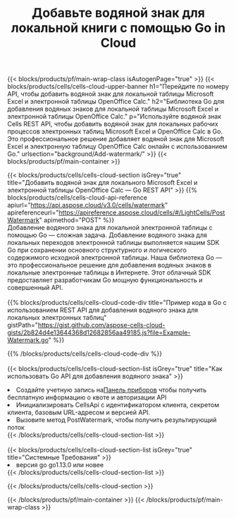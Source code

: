 ﻿---
title:  Добавьте водяной знак для локальной книги с помощью Go in Cloud
description:  Облачные API и SDK для добавления водяных знаков для Microsoft Excel и OpenOffice Calc with Go. Добавление водяных знаков для локальных электронных таблиц с помощью Cells Cloud API SDK для Go.
url: /ru/go/background/add-watermark/
---
{{< blocks/products/pf/main-wrap-class isAutogenPage="true" >}}
{{< blocks/products/cells/cells-cloud-upper-banner h1="Перейдите по номеру API, чтобы добавить водяной знак для локальной таблицы Microsoft Excel и электронной таблицы OpenOffice Calc." h2="Библиотека Go для добавления водяных знаков для локальной таблицы Microsoft Excel и электронной таблицы OpenOffice Calc." p="Используйте водяной знак Cells REST API, чтобы добавить водяной знак для локальных рабочих процессов электронных таблиц Microsoft Excel и OpenOffice Calc в Go. Это профессиональное решение добавляет водяной знак для Microsoft Excel и электронную таблицу OpenOffice Calc онлайн с использованием Go." urlsection="background/Add-watermark/" >}}
{{< blocks/products/pf/main-container >}}

{{< blocks/products/cells/cells-cloud-section isGrey="true" title="Добавить водяной знак для локального Microsoft Excel и электронной таблицы OpenOffice Calc — Go REST API" >}}
{{% blocks/products/cells/cells-cloud-api-reference apiurl="https://api.aspose.cloud/v3.0/cells/watermark" apireferenceurl="https://apireference.aspose.cloud/cells/#/LightCells/PostWatermark" apimethod="POST" %}}
<br/>
Добавление водяного знака для локальной электронной таблицы с помощью Go — сложная задача. Добавление водяного знака для локальных переходов электронной таблицы выполняется нашим SDK Go при сохранении основного структурного и логического содержимого исходной электронной таблицы. Наша библиотека Go — это профессиональное решение для добавления водяных знаков в локальные электронные таблицы в Интернете. Этот облачный SDK предоставляет разработчикам Go мощную функциональность и совершенный API.
<br/>
<br/>
{{% blocks/products/cells/cells-cloud-code-div title="Пример кода в Go с использованием REST API для добавления водяного знака для локальных электронных таблиц" gistPath="https://gist.github.com/aspose-cells-cloud-gists/2b824d4e13644368d12682856aa49185.js?file=Example-Watermark.go" %}}
  
{{% /blocks/products/cells/cells-cloud-code-div %}}
<br/>
<br/>
{{< blocks/products/cells/cells-cloud-section-list isGrey="true" title="Как использовать Go API для добавления водяного знака" >}}
<li> Создайте учетную запись на<a href="https://dashboard.aspose.cloud/">Панель приборов</a> чтобы получить бесплатную информацию о квоте и авторизации API</li>
<li>Инициализировать CellsApi с идентификатором клиента, секретом клиента, базовым URL-адресом и версией API.</li>
<li>Вызовите метод PostWatermark, чтобы получить результирующий поток</li>
{{< /blocks/products/cells/cells-cloud-section-list >}}
<br/>
<br/>
{{< blocks/products/cells/cells-cloud-section-list isGrey="true" title="Системные Требования" >}}
<li>версия go go1.13.0 или новее</li>
{{< /blocks/products/cells/cells-cloud-section-list >}}

{{< /blocks/products/cells/cells-cloud-section >}}

{{< /blocks/products/pf/main-container >}}
{{< /blocks/products/pf/main-wrap-class >}}
